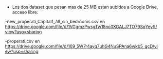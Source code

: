 - Los dos dataset que pesan mas de 25 MB estan subidos a Google Drive, acceso libre:

-new_properati_Capital1_All_sin_bedrooms.csv en https://drive.google.com/file/d/1VGgmzPwsgTw18no0XGALJ7TO79SqYey9/view?usp=sharing

-properati.csv en https://drive.google.com/file/d/109_5W7r4ayq7uhG4NuSPAna6wkb5_gcD/view?usp=sharing

